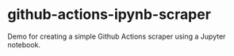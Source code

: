 # github-actions-ipynb-scraper
Demo for creating a simple Github Actions scraper using a Jupyter notebook.
